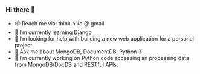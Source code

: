 ### Hi there 👋

- 📫 Reach me via: think.niko ＠ gmail
- 🌱 I’m currently learning Django
- 🤔 I’m looking for help with building a new web application for a personal project.
- 💬 Ask me about MongoDB, DocumentDB, Python 3
- 🔭 I’m currently working on Python code accessing an processing data from MongoDB/DocDB and RESTful APIs.

<!--
**deathanchor/deathanchor** is a ✨ _special_ ✨ repository because its `README.md` (this file) appears on your GitHub profile.

Here are some ideas to get you started:

- 🔭 I’m currently working on ...
- 🌱 I’m currently learning ...
- 👯 I’m looking to collaborate on ...
- 🤔 I’m looking for help with ...
- 💬 Ask me about ...
- 📫 How to reach me: ...
- 😄 Pronouns: ...
- ⚡ Fun fact: ...
-->
